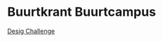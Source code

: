 # Buurtkrant Buurtcampus

[Desig Challenge](https://github.com/fdnd-agency/buurtkrant/wiki/Design-Challenge)
